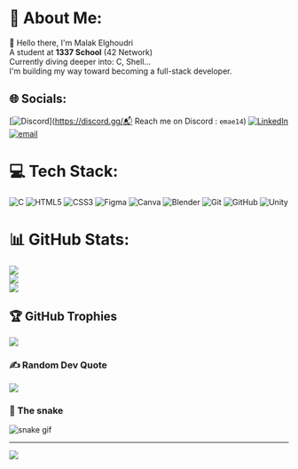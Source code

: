# 💫 About Me:
👋 Hello there, I'm Malak Elghoudri<br> A student at **1337 School** (42 Network) <br>Currently diving deeper into: C, Shell...<br>I'm building my way toward becoming a full-stack developer.


## 🌐 Socials:
[![Discord](https://img.shields.io/badge/Discord-%237289DA.svg?logo=discord&logoColor=white)](https://discord.gg/📬 Reach me on Discord  : `emae14`) [![LinkedIn](https://img.shields.io/badge/LinkedIn-%230077B5.svg?logo=linkedin&logoColor=white)](https://linkedin.com/in/www.linkedin.com/in/malak-elghoudri-4077a3302) [![email](https://img.shields.io/badge/Email-D14836?logo=gmail&logoColor=white)](mailto:m.elghoudri1@gmail.com) 

# 💻 Tech Stack:
![C](https://img.shields.io/badge/c-%2300599C.svg?style=for-the-badge&logo=c&logoColor=white) ![HTML5](https://img.shields.io/badge/html5-%23E34F26.svg?style=for-the-badge&logo=html5&logoColor=white) ![CSS3](https://img.shields.io/badge/css3-%231572B6.svg?style=for-the-badge&logo=css3&logoColor=white) ![Figma](https://img.shields.io/badge/figma-%23F24E1E.svg?style=for-the-badge&logo=figma&logoColor=white) ![Canva](https://img.shields.io/badge/Canva-%2300C4CC.svg?style=for-the-badge&logo=Canva&logoColor=white) ![Blender](https://img.shields.io/badge/blender-%23F5792A.svg?style=for-the-badge&logo=blender&logoColor=white) ![Git](https://img.shields.io/badge/git-%23F05033.svg?style=for-the-badge&logo=git&logoColor=white) ![GitHub](https://img.shields.io/badge/github-%23121011.svg?style=for-the-badge&logo=github&logoColor=white) ![Unity](https://img.shields.io/badge/unity-%23000000.svg?style=for-the-badge&logo=unity&logoColor=white)
# 📊 GitHub Stats:
![](https://github-readme-stats.vercel.app/api?username=elmacode1&theme=cobalt&hide_border=false&include_all_commits=true&count_private=false)<br/>
![](https://nirzak-streak-stats.vercel.app/?user=elmacode1&theme=cobalt&hide_border=false)<br/>
![](https://github-readme-stats.vercel.app/api/top-langs/?username=elmacode1&theme=cobalt&hide_border=false&include_all_commits=true&count_private=false&layout=compact)

## 🏆 GitHub Trophies
![](https://github-profile-trophy.vercel.app/?username=elmacode1&theme=dracula&no-frame=true&no-bg=false&margin-w=4)

### ✍️ Random Dev Quote
![](https://quotes-github-readme.vercel.app/api?type=horizontal&theme=dark)

### 🐍 The snake
![snake gif](https://github.com/YOUR_USERNAME/YOUR_USERNAME/blob/output/github-snake-dark.svg)

---
[![](https://visitcount.itsvg.in/api?id=elmacode1&icon=9&color=2)](https://visitcount.itsvg.in)

<!-- Proudly created with GPRM ( https://gprm.itsvg.in ) -->
